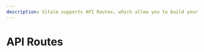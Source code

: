 ```yaml
---
description: Vitale supports API Routes, which allow you to build your API without leaving your Vitale app.
---
```


# API Routes
